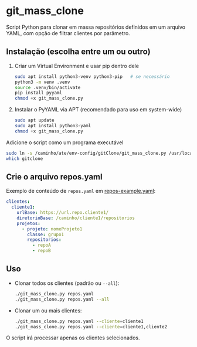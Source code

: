 # git_mass_clone

Script Python para clonar em massa repositórios definidos em um arquivo YAML, com opção de
filtrar clientes por parâmetro.

## Instalação (escolha entre um ou outro)
1. Criar um Virtual Environment e usar pip dentro dele
    ```bash
    sudo apt install python3-venv python3-pip   # se necessário
    python3 -m venv .venv
    source .venv/bin/activate
    pip install pyyaml
    chmod +x git_mass_clone.py
    ```

2. Instalar o PyYAML via APT (recomendado para uso em system-wide)
    ```bash
    sudo apt update
    sudo apt install python3-yaml
    chmod +x git_mass_clone.py
    ```
Adicione o script como um programa executável
```bash
sudo ln -s /caminho/ate/env-config/gitClone/git_mass_clone.py /usr/local/bin/git-mass-clone
which gitclone
```
## Crie o arquivo repos.yaml

Exemplo de conteúdo de `repos.yaml` em [repos-example.yaml](repos-example.yaml):
```yaml
clientes:
  cliente1:
    urlBase: https://url.repo.cliente1/
    diretorioBase: /caminho/cliente1/repositorios
    projetos:
      - projeto: nomeProjeto1
        classe: grupo1
        repositorios:
          - repoA
          - repoB
```

## Uso

- Clonar todos os clientes (padrão ou `--all`):
  ```bash
  ./git_mass_clone.py repos.yaml
  ./git_mass_clone.py repos.yaml --all
  ```

- Clonar um ou mais clientes:
  ```bash
  ./git_mass_clone.py repos.yaml --cliente=cliente1
  ./git_mass_clone.py repos.yaml --cliente=cliente1,cliente2
  ```

O script irá processar apenas os clientes selecionados.